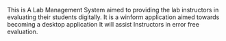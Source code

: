 This is A Lab Management System aimed to providing the lab instructors in evaluating their students digitally.
It is a winform application aimed towards becoming a desktop application 
It will assist Instructors in error free evaluation.
